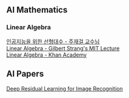 ## AI Mathematics

### Linear Algebra

[인공지능을 위한 선형대수 - 주재걸 교수님](https://www.edwith.org/ai251/joinLectures/195088) <br>
[Linear Algebra - Gilbert Strang's MIT Lecture](https://ocw.mit.edu/courses/18-06-linear-algebra-spring-2010/) <br>
[Linear Algebra - Khan Academy](https://ko.khanacademy.org/math/linear-algebra) <br>

## AI Papers

[Deep Residual Learning for Image Recognition](https://github.com/UGeunJi/AI_Papers-and-Mathematics/tree/main/Papers/Deep%20Residual%20Learning%20for%20Image%20Recognition)
